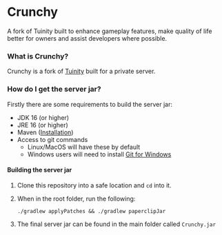 # Crunchy
A fork of Tuinity built to enhance gameplay features, make quality of life better for owners and assist developers where possible.

### What is Crunchy?
Crunchy is a fork of [Tuinity](https://github.com/Tuinity/Tuinity/) built for a private server.

### How do I get the server jar?
Firstly there are some requirements to build the server jar:
- JDK 16 (or higher)
- JRE 16 (or higher)
- Maven ([Installation](https://maven.apache.org/install.html))
- Access to git commands
  - Linux/MacOS will have these by default
  - Windows users will need to install [Git for Windows](https://git-scm.com/download/win)

#### Building the server jar
1. Clone this repository into a safe location and `cd` into it.
2. When in the root folder, run the following:

    `./gradlew applyPatches && ./gradlew paperclipJar`
3. The final server jar can be found in the main folder called `Crunchy.jar`


